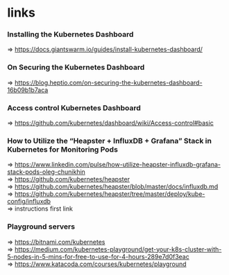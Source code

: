 # links
### Installing the Kubernetes Dashboard
=> https://docs.giantswarm.io/guides/install-kubernetes-dashboard/
### On Securing the Kubernetes Dashboard 
=> https://blog.heptio.com/on-securing-the-kubernetes-dashboard-16b09b1b7aca
### Access control Kubernetes Dashboard
=> https://github.com/kubernetes/dashboard/wiki/Access-control#basic
### How to Utilize the “Heapster + InfluxDB + Grafana” Stack in Kubernetes for Monitoring Pods
=> https://www.linkedin.com/pulse/how-utilize-heapster-influxdb-grafana-stack-pods-oleg-chunikhin </br>
=> https://github.com/kubernetes/heapster </br>
=> https://github.com/kubernetes/heapster/blob/master/docs/influxdb.md </br>
=> https://github.com/kubernetes/heapster/tree/master/deploy/kube-config/influxdb  </br>
=> instructions first link </br>
### Playground servers
=> https://bitnami.com/kubernetes </br>
=> https://medium.com/kubernetes-playground/get-your-k8s-cluster-with-5-nodes-in-5-mins-for-free-to-use-for-4-hours-289e7d0f3eac </br>
=> https://www.katacoda.com/courses/kubernetes/playground
### 
